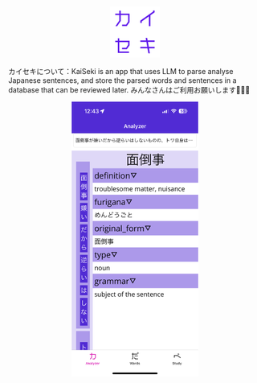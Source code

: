 <center>
<img src="logo.svg" width="20%">
</center>

カイセキについて：KaiSeki is an app that uses LLM to parse analyse Japanese sentences, and store the parsed words and sentences in a database that can be reviewed later. みんなさんはご利用お願いします🙇🏻‍♂️

<center>
<img src="iphone.PNG" width="50%">
</center>